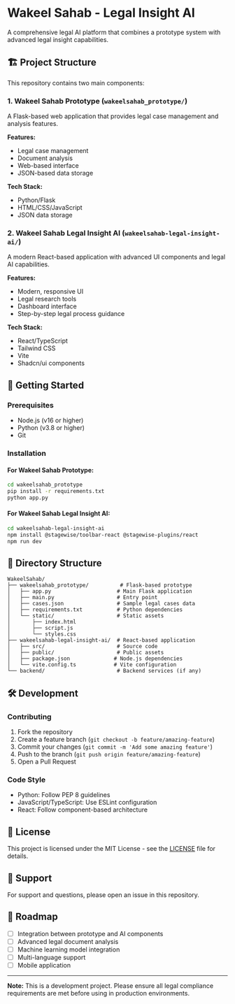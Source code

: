 # Wakeel Sahab - Legal Insight AI

A comprehensive legal AI platform that combines a prototype system with advanced legal insight capabilities.

## 🏗️ Project Structure

This repository contains two main components:

### 1. Wakeel Sahab Prototype (`wakeelsahab_prototype/`)
A Flask-based web application that provides legal case management and analysis features.

**Features:**
- Legal case management
- Document analysis
- Web-based interface
- JSON-based data storage

**Tech Stack:**
- Python/Flask
- HTML/CSS/JavaScript
- JSON data storage

### 2. Wakeel Sahab Legal Insight AI (`wakeelsahab-legal-insight-ai/`)
A modern React-based application with advanced UI components and legal AI capabilities.

**Features:**
- Modern, responsive UI
- Legal research tools
- Dashboard interface
- Step-by-step legal process guidance

**Tech Stack:**
- React/TypeScript
- Tailwind CSS
- Vite
- Shadcn/ui components

## 🚀 Getting Started

### Prerequisites
- Node.js (v16 or higher)
- Python (v3.8 or higher)
- Git

### Installation

#### For Wakeel Sahab Prototype:
```bash
cd wakeelsahab_prototype
pip install -r requirements.txt
python app.py
```

#### For Wakeel Sahab Legal Insight AI:
```bash
cd wakeelsahab-legal-insight-ai
npm install @stagewise/toolbar-react @stagewise-plugins/react
npm run dev
```

## 📁 Directory Structure

```
WakeelSahab/
├── wakeelsahab_prototype/          # Flask-based prototype
│   ├── app.py                     # Main Flask application
│   ├── main.py                    # Entry point
│   ├── cases.json                 # Sample legal cases data
│   ├── requirements.txt           # Python dependencies
│   └── static/                    # Static assets
│       ├── index.html
│       ├── script.js
│       └── styles.css
├── wakeelsahab-legal-insight-ai/  # React-based application
│   ├── src/                       # Source code
│   ├── public/                    # Public assets
│   ├── package.json              # Node.js dependencies
│   └── vite.config.ts            # Vite configuration
└── backend/                       # Backend services (if any)
```

## 🛠️ Development

### Contributing
1. Fork the repository
2. Create a feature branch (`git checkout -b feature/amazing-feature`)
3. Commit your changes (`git commit -m 'Add some amazing feature'`)
4. Push to the branch (`git push origin feature/amazing-feature`)
5. Open a Pull Request

### Code Style
- Python: Follow PEP 8 guidelines
- JavaScript/TypeScript: Use ESLint configuration
- React: Follow component-based architecture

## 📝 License

This project is licensed under the MIT License - see the [LICENSE](LICENSE) file for details.

## 🤝 Support

For support and questions, please open an issue in this repository.

## 🔮 Roadmap

- [ ] Integration between prototype and AI components
- [ ] Advanced legal document analysis
- [ ] Machine learning model integration
- [ ] Multi-language support
- [ ] Mobile application

---

**Note:** This is a development project. Please ensure all legal compliance requirements are met before using in production environments. 